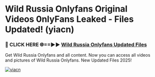 # Wild Russia Onlyfans Original Videos 0nlyFans Leaked - Files Updated! (yiacn)

<h3>🔴 CLICK HERE 🌐==►► <a href="https://tinyurl.com/2jnfzry5" rel="nofollow">Wild Russia Onlyfans Updated Files</a></h3>

Get Wild Russia Onlyfans and all content. Now you can access all videos and pictures of Wild Russia Onlyfans. New Updated Files 2025!

[![yiacn](https://i.imgur.com/GyGTBgg.gif)](https://tinyurl.com/2jnfzry5)
